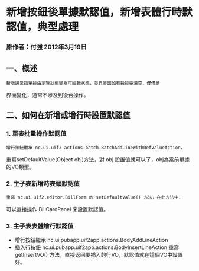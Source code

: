 # 新增按鈕後單據默認值，新增表體行時默認值，典型處理
### 原作者：付強 2012年3月19日

## 一、槪述
    新增通常指單據由瀏覽狀態變為可編輯狀態，並且界面如有數據要清空，僅僅是
界面變化，通常不涉及到後台操作。

## 二、如何在新增或增行時設置默認值
### 1. 單表批量操作默認值
    增行按鈕繼承 nc.ui.uif2.actions.batch.BatchAddLineWithDefValueAction，
重寫setDefaultValue(Object obj)方法，對 obj 設置值就可以了，obj為當前單據
的VO類型。
### 2. 主子表新增時表頭默認值
    重寫 nc.ui.uif2.editor.BillForm 的 setDefaultValue() 方法，在此方法中，
可以直接操作 BillCardPanel 來設置默認值。
### 3. 主子表表體增行默認值
* 增行按鈕繼承 nc.ui.pubapp.uif2app.actions.BodyAddLineAction
* 插入行按鈕 nc.ui.pubapp.uif2app.actions.BodyInsertLineAction 重寫
getInsertVO() 方法，直接返回要插入的行VO，默認值就在這個VO中設置好。
